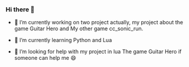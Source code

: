 ### Hi there 👋

- 🔭 I’m currently working on two project actually, my project about the game Guitar Hero and My other game cc_sonic_run.

- 🌱 I’m currently learning Python and Lua

- 🤔 I’m looking for help with my project in lua The game Guitar Hero if someone can help me 😄
<!--
**BaptisteLacroix/BaptisteLacroix** is a ✨ _special_ ✨ repository because its `README.md` (this file) appears on your GitHub profile.

Here are some ideas to get you started:

- 🔭 I’m currently working on ...
- 🌱 I’m currently learning ...
- 👯 I’m looking to collaborate on ...
- 🤔 I’m looking for help with ...
- 💬 Ask me about ...
- 📫 How to reach me: ...
- 😄 Pronouns: ...
- ⚡ Fun fact: ...
-->

